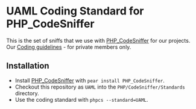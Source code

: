 UAML Coding Standard for PHP_CodeSniffer
===============================================

This is the set of sniffs that we use with [PHP_CodeSniffer](http://pear.php.net/PHP_CodeSniffer) for our projects.
Our [Coding guidelines](http://dev.united-asian.com/doku.php?id=methodology:code_style) - for private members only.

Installation
------------

* Install [PHP_CodeSniffer](http://pear.php.net/PHP_CodeSniffer) with `pear install PHP_CodeSniffer`.
* Checkout this repository as `UAML` into the `PHP/CodeSniffer/Standards` directory.
* Use the coding standard with `phpcs --standard=UAML`.

